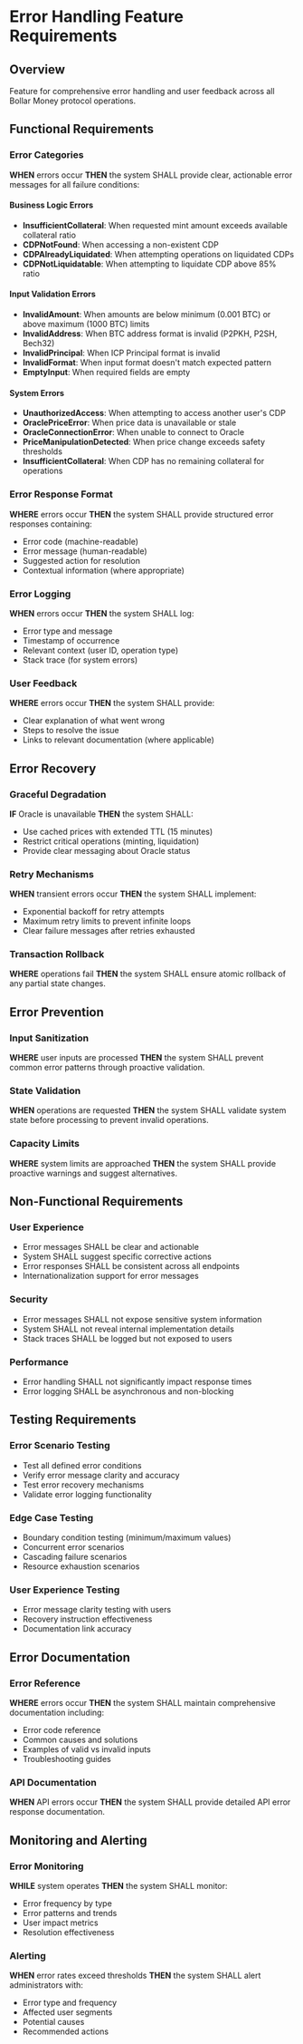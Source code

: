 # Error Handling Feature Requirements

## Overview
Feature for comprehensive error handling and user feedback across all Bollar Money protocol operations.

## Functional Requirements

### Error Categories
**WHEN** errors occur **THEN** the system SHALL provide clear, actionable error messages for all failure conditions:

#### Business Logic Errors
- **InsufficientCollateral**: When requested mint amount exceeds available collateral ratio
- **CDPNotFound**: When accessing a non-existent CDP
- **CDPAlreadyLiquidated**: When attempting operations on liquidated CDPs
- **CDPNotLiquidatable**: When attempting to liquidate CDP above 85% ratio

#### Input Validation Errors
- **InvalidAmount**: When amounts are below minimum (0.001 BTC) or above maximum (1000 BTC) limits
- **InvalidAddress**: When BTC address format is invalid (P2PKH, P2SH, Bech32)
- **InvalidPrincipal**: When ICP Principal format is invalid
- **InvalidFormat**: When input format doesn't match expected pattern
- **EmptyInput**: When required fields are empty

#### System Errors
- **UnauthorizedAccess**: When attempting to access another user's CDP
- **OraclePriceError**: When price data is unavailable or stale
- **OracleConnectionError**: When unable to connect to Oracle
- **PriceManipulationDetected**: When price change exceeds safety thresholds
- **InsufficientCollateral**: When CDP has no remaining collateral for operations

### Error Response Format
**WHERE** errors occur **THEN** the system SHALL provide structured error responses containing:
- Error code (machine-readable)
- Error message (human-readable)
- Suggested action for resolution
- Contextual information (where appropriate)

### Error Logging
**WHEN** errors occur **THEN** the system SHALL log:
- Error type and message
- Timestamp of occurrence
- Relevant context (user ID, operation type)
- Stack trace (for system errors)

### User Feedback
**WHERE** errors occur **THEN** the system SHALL provide:
- Clear explanation of what went wrong
- Steps to resolve the issue
- Links to relevant documentation (where applicable)

## Error Recovery

### Graceful Degradation
**IF** Oracle is unavailable **THEN** the system SHALL:
- Use cached prices with extended TTL (15 minutes)
- Restrict critical operations (minting, liquidation)
- Provide clear messaging about Oracle status

### Retry Mechanisms
**WHEN** transient errors occur **THEN** the system SHALL implement:
- Exponential backoff for retry attempts
- Maximum retry limits to prevent infinite loops
- Clear failure messages after retries exhausted

### Transaction Rollback
**WHERE** operations fail **THEN** the system SHALL ensure atomic rollback of any partial state changes.

## Error Prevention

### Input Sanitization
**WHERE** user inputs are processed **THEN** the system SHALL prevent common error patterns through proactive validation.

### State Validation
**WHEN** operations are requested **THEN** the system SHALL validate system state before processing to prevent invalid operations.

### Capacity Limits
**WHERE** system limits are approached **THEN** the system SHALL provide proactive warnings and suggest alternatives.

## Non-Functional Requirements

### User Experience
- Error messages SHALL be clear and actionable
- System SHALL suggest specific corrective actions
- Error responses SHALL be consistent across all endpoints
- Internationalization support for error messages

### Security
- Error messages SHALL not expose sensitive system information
- System SHALL not reveal internal implementation details
- Stack traces SHALL be logged but not exposed to users

### Performance
- Error handling SHALL not significantly impact response times
- Error logging SHALL be asynchronous and non-blocking

## Testing Requirements

### Error Scenario Testing
- Test all defined error conditions
- Verify error message clarity and accuracy
- Test error recovery mechanisms
- Validate error logging functionality

### Edge Case Testing
- Boundary condition testing (minimum/maximum values)
- Concurrent error scenarios
- Cascading failure scenarios
- Resource exhaustion scenarios

### User Experience Testing
- Error message clarity testing with users
- Recovery instruction effectiveness
- Documentation link accuracy

## Error Documentation

### Error Reference
**WHERE** errors occur **THEN** the system SHALL maintain comprehensive documentation including:
- Error code reference
- Common causes and solutions
- Examples of valid vs invalid inputs
- Troubleshooting guides

### API Documentation
**WHEN** API errors occur **THEN** the system SHALL provide detailed API error response documentation.

## Monitoring and Alerting

### Error Monitoring
**WHILE** system operates **THEN** the system SHALL monitor:
- Error frequency by type
- Error patterns and trends
- User impact metrics
- Resolution effectiveness

### Alerting
**WHEN** error rates exceed thresholds **THEN** the system SHALL alert administrators with:
- Error type and frequency
- Affected user segments
- Potential causes
- Recommended actions
